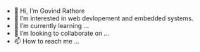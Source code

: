 - 👋 Hi, I’m Govind Rathore
- 👀 I’m interested in web devlopement and embedded systems.
- 🌱 I’m currently learning ...
- 💞️ I’m looking to collaborate on ...
- 📫 How to reach me ...

<!---
govindrathore/govindrathore is a ✨ special ✨ repository because its `README.md` (this file) appears on your GitHub profile.
You can click the Preview link to take a look at your changes.
--->
